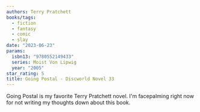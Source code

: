 ```yaml
---
authors: Terry Pratchett
books/tags:
  - fiction
  - fantasy
  - comic
  - slay
date: "2023-06-23"
params:
  isbn13: "9780552149433"
  series: Moist Von Lipwig
  year: "2005"
star_rating: 5
title: Going Postal - Discworld Novel 33
---
```


Going Postal is my favorite Terry Pratchett novel. I'm facepalming right now for not writing my thoughts down about this book.

<!--more-->
